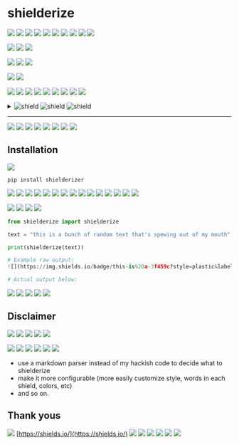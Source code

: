 # shielderize
 
 ![](https://img.shields.io/badge/Shielderize%20takes-text%20and%20splits-success?style=plastic&labelColor=grey) ![](https://img.shields.io/badge/it-up%20into-success?style=plastic&labelColor=grey) ![](https://img.shields.io/badge/segments-success?style=plastic) ![](https://img.shields.io/badge/of%20random-length%20and%20creates%20randomly-success?style=plastic&labelColor=grey) ![](https://img.shields.io/badge/colored-shields.-success?style=plastic&labelColor=grey) 
 ![](https://img.shields.io/badge/The%20shields-link%20to%20a-success?style=plastic&labelColor=grey) ![](https://img.shields.io/badge/site%20selected%20at-success?style=plastic) ![](https://img.shields.io/badge/random-success?style=plastic) ![](https://img.shields.io/badge/from%20a-configurable-success?style=plastic&labelColor=grey) ![](https://img.shields.io/badge/list.-success?style=plastic) 
 
 ![](https://img.shields.io/badge/Go%20ahead%2C%20try%20clicking%20on%20one-success?style=plastic) ![](https://img.shields.io/badge/of-these%20badges%2C-success?style=plastic&labelColor=grey) ![](https://img.shields.io/badge/see%20where-you%20end%20up%20%3A%29-success?style=plastic&labelColor=grey) 
 
 ![](https://img.shields.io/badge/Why%2C%20you-may%20ask%2C-success?style=plastic&labelColor=grey) ![](https://img.shields.io/badge/would%20someone%20want%20to-make-success?style=plastic&labelColor=grey) ![](https://img.shields.io/badge/this%3F-success?style=plastic) 
 
 ![](https://img.shields.io/badge/Do%20I%20really%20need-to%20answer-success?style=plastic&labelColor=grey) ![](https://img.shields.io/badge/that%3F-success?style=plastic) 
 
 ![](https://img.shields.io/badge/I%20hope%20that-question%20was%20already-success?style=plastic&labelColor=grey) ![](https://img.shields.io/badge/answered%20for%20you%20while-reading-success?style=plastic&labelColor=grey) ![](https://img.shields.io/badge/this-success?style=plastic) ![](https://img.shields.io/badge/awesomely-colorful%20readme.-success?style=plastic&labelColor=grey) 
 ![](https://img.shields.io/badge/In%20fact%2C%20I%27m%20going%20to-success?style=plastic) ![](https://img.shields.io/badge/keep%20typing-success?style=plastic) ![](https://img.shields.io/badge/whatever-comes-success?style=plastic&labelColor=grey) ![](https://img.shields.io/badge/to%20mind%20just-for-success?style=plastic&labelColor=grey) ![](https://img.shields.io/badge/your%20%28and%20my%29-enjoyment.-success?style=plastic&labelColor=grey) 
 
 
 <details>
 <summary>
 <img src="https://img.shields.io/badge/Here%20is%20a-poem-success?style=plastic&labelColor=grey" alt="shield"> <img src="https://img.shields.io/badge/for%20you%2C-I%20hope%20you%20like-success?style=plastic&labelColor=grey" alt="shield"> <img src="https://img.shields.io/badge/it%3A-success?style=plastic" alt="shield"> 
 </summary>
 <img src="https://img.shields.io/badge/Everywhere-I%20look%2C-success?style=plastic&labelColor=grey" alt="shield"> 
 <br>
 <img src="https://img.shields.io/badge/Every%20cranny%2C%20every%20nook%2C-success?style=plastic" alt="shield"> 
 <br>
 <img src="https://img.shields.io/badge/I-success?style=plastic" alt="shield"> <img src="https://img.shields.io/badge/see-shields-success?style=plastic&labelColor=grey" alt="shield"> <img src="https://img.shields.io/badge/popping-success?style=plastic" alt="shield"> <img src="https://img.shields.io/badge/out%20at-me%2C-success?style=plastic&labelColor=grey" alt="shield"> 
 <br>
 <img src="https://img.shields.io/badge/And%20now-I%27m-success?style=plastic&labelColor=grey" alt="shield"> <img src="https://img.shields.io/badge/verily-hooked.-success?style=plastic&labelColor=grey" alt="shield"> 
 </details>
 
 <hr>
 
 ![](https://img.shields.io/badge/Now-success?style=plastic) ![](https://img.shields.io/badge/wasn%27t%20that%20sweet%3F-success?style=plastic) 
 ![](https://img.shields.io/badge/Okay%2C%20I%27ll%20stop%20now.-success?style=plastic) 
 ![](https://img.shields.io/badge/But-success?style=plastic) ![](https://img.shields.io/badge/really%2C%20isn%27t-this%20fun-success?style=plastic&labelColor=grey) ![](https://img.shields.io/badge/to%20look%20at%3F-success?style=plastic) 
 ![](https://img.shields.io/badge/It%20totally%20changes-the%20way%20you-success?style=plastic&labelColor=grey) ![](https://img.shields.io/badge/read%20the-words.-success?style=plastic&labelColor=grey) 
 
 
 ## Installation
 
 ![](https://img.shields.io/badge/To%20install-shielderizer%20with%20pip%2C%20run%3A-success?style=plastic&labelColor=grey) 
 ```
 pip install shielderizer
 ```
 
 ![](https://img.shields.io/badge/After-that%20you%20should%20be%20able-success?style=plastic&labelColor=grey) ![](https://img.shields.io/badge/to-success?style=plastic) ![](https://img.shields.io/badge/run%20%60shielderizer%60%20%28as%20long%20as-success?style=plastic) ![](https://img.shields.io/badge/you%20have-success?style=plastic) ![](https://img.shields.io/badge/your%20PATH-setup%20correctly%29.-success?style=plastic&labelColor=grey) 
 ![](https://img.shields.io/badge/It%20will%20by%20default%20try-success?style=plastic) ![](https://img.shields.io/badge/to%20read-success?style=plastic) ![](https://img.shields.io/badge/from-standard-success?style=plastic&labelColor=grey) ![](https://img.shields.io/badge/input%2C-success?style=plastic) ![](https://img.shields.io/badge/or%20you-success?style=plastic) ![](https://img.shields.io/badge/can%20pass%20in-success?style=plastic) ![](https://img.shields.io/badge/a%20file-success?style=plastic) ![](https://img.shields.io/badge/as-the-success?style=plastic&labelColor=grey) ![](https://img.shields.io/badge/first%20command-success?style=plastic) ![](https://img.shields.io/badge/line%20argument.-success?style=plastic) 
 
 ![](https://img.shields.io/badge/If%20you-want%20to-success?style=plastic&labelColor=grey) ![](https://img.shields.io/badge/call-success?style=plastic) ![](https://img.shields.io/badge/shielderizer%20from%20Python%20code%2C%20here%27s-an-success?style=plastic&labelColor=grey) ![](https://img.shields.io/badge/example-you%20can%20build%20on%3A-success?style=plastic&labelColor=grey) 
 ```python
 from shielderize import shielderize
 
 text = "this is a bunch of random text that's spewing out of my mouth"
 
 print(shielderize(text))
 
 # Example raw output:
 ![](https://img.shields.io/badge/this-is%20a-3f459c?style=plastic&labelColor=1d31e2) ![](https://img.shields.io/badge/bunch%20of%20random%20text-7bda01?style=flat-square) ![](https://img.shields.io/badge/that%27s-71f7b1?style=flat-square) ![](https://img.shields.io/badge/spewing%20out-of-52492f?style=plastic&labelColor=98fe63) ![](https://img.shields.io/badge/my%20mouth-f168ba?style=plastic)
 
 # Actual output below:
 ```
 ![](https://img.shields.io/badge/this-is%20a-3f459c?style=plastic&labelColor=1d31e2) ![](https://img.shields.io/badge/bunch%20of%20random%20text-7bda01?style=flat-square) ![](https://img.shields.io/badge/that%27s-71f7b1?style=flat-square) ![](https://img.shields.io/badge/spewing%20out-of-52492f?style=plastic&labelColor=98fe63) ![](https://img.shields.io/badge/my%20mouth-f168ba?style=plastic)
 
 ## Disclaimer
 
 ![](https://img.shields.io/badge/Shielderize-success?style=plastic) ![](https://img.shields.io/badge/is-a-success?style=plastic&labelColor=grey) ![](https://img.shields.io/badge/project%20I%20will-success?style=plastic) ![](https://img.shields.io/badge/most%20likely%20not%20work%20on%20often%2C-success?style=plastic) ![](https://img.shields.io/badge/if-at%20all.-success?style=plastic&labelColor=grey) 
 
 ![](https://img.shields.io/badge/I%20just%20happened%20to-decide%20to-success?style=plastic&labelColor=grey) ![](https://img.shields.io/badge/make-success?style=plastic) ![](https://img.shields.io/badge/this.%20There%20are-success?style=plastic) ![](https://img.shields.io/badge/a%20lot%20of%20fun%20things-that-success?style=plastic&labelColor=grey) ![](https://img.shields.io/badge/could%20be-made%20to%20improve-success?style=plastic&labelColor=grey) ![](https://img.shields.io/badge/it%2C%20e.g.-success?style=plastic) 
 
 - use a markdown parser instead of my hackish code to decide what to shielderize
 - make it more configurable (more easily customize style, words in each shield, colors, etc)
 - and so on.
 
 ## Thank yous
 
 ![](https://img.shields.io/badge/Many%20thanks-to-success?style=plastic&labelColor=grey) 
 [https://shields.io/](https://shields.io/)
 ![](https://img.shields.io/badge/for-being%20free-success?style=plastic&labelColor=grey) ![](https://img.shields.io/badge/and%20open%20source.-success?style=plastic) 
 ![](https://img.shields.io/badge/I-success?style=plastic) ![](https://img.shields.io/badge/hope%20this-doesn%27t-success?style=plastic&labelColor=grey) ![](https://img.shields.io/badge/cause%20any%20unnecessary%20load%20on-success?style=plastic) ![](https://img.shields.io/badge/your%20servers.-success?style=plastic) 

